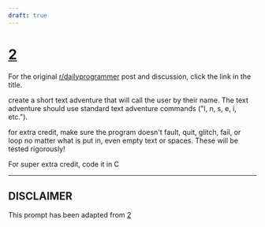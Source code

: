 ```yaml
---
draft: true
---
```


# [2](https://www.reddit.com/r/dailyprogrammer/comments/pjbuj/intermediate_challenge_2/)

For the original [r/dailyprogrammer](https://www.reddit.com/r/dailyprogrammer/) post and discussion, click the link in the title.

create a short text adventure that will call the user by their name. The text adventure should use standard text adventure commands ("l, n, s, e, i, etc."). 

for extra credit, make sure the program doesn't fault, quit, glitch, fail, or loop no matter what is put in, even empty text or spaces. These will be tested rigorously!

For super extra credit, code it in C


----
## **DISCLAIMER**
This prompt has been adapted from [2](https://www.reddit.com/r/dailyprogrammer/comments/pjbuj/intermediate_challenge_2/
)
